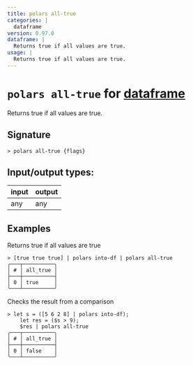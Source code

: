 ```yaml
---
title: polars all-true
categories: |
  dataframe
version: 0.97.0
dataframe: |
  Returns true if all values are true.
usage: |
  Returns true if all values are true.
---
```

<!-- This file is automatically generated. Please edit the command in https://github.com/nushell/nushell instead. -->

# `polars all-true` for [dataframe](/commands/categories/dataframe.md)

<div class='command-title'>Returns true if all values are true.</div>

## Signature

```> polars all-true {flags} ```


## Input/output types:

| input | output |
| ----- | ------ |
| any   | any    |

## Examples

Returns true if all values are true
```nu
> [true true true] | polars into-df | polars all-true
╭───┬──────────╮
│ # │ all_true │
├───┼──────────┤
│ 0 │ true     │
╰───┴──────────╯

```

Checks the result from a comparison
```nu
> let s = ([5 6 2 8] | polars into-df);
    let res = ($s > 9);
    $res | polars all-true
╭───┬──────────╮
│ # │ all_true │
├───┼──────────┤
│ 0 │ false    │
╰───┴──────────╯

```
